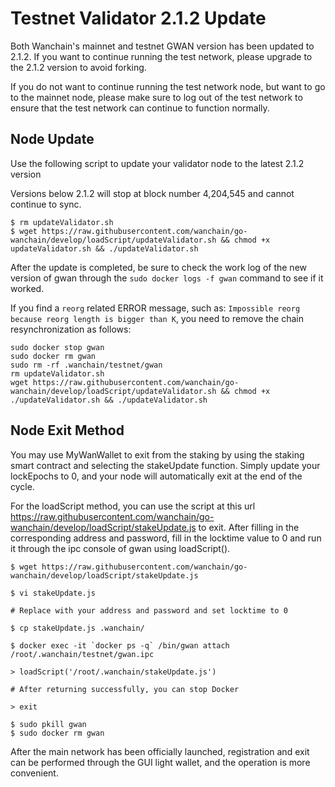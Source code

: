 # Testnet Validator 2.1.2 Update

Both Wanchain's mainnet and testnet GWAN version has been updated to 2.1.2. If you want to continue running the test network, please upgrade to the 2.1.2 version to avoid forking.

If you do not want to continue running the test network node, but want to go to the mainnet node, please make sure to log out of the test network to ensure that the test network can continue to function normally.

## Node Update

Use the following script to update your validator node to the latest 2.1.2 version

Versions below 2.1.2 will stop at block number 4,204,545 and cannot continue to sync.

```
$ rm updateValidator.sh
$ wget https://raw.githubusercontent.com/wanchain/go-wanchain/develop/loadScript/updateValidator.sh && chmod +x updateValidator.sh && ./updateValidator.sh
```

After the update is completed, be sure to check the work log of the new version of gwan through the `sudo docker logs -f gwan` command to see if it worked.

If you find a `reorg` related ERROR message, such as: `Impossible reorg because reorg length is bigger than K`, you need to remove the chain resynchronization as follows:

```
sudo docker stop gwan
sudo docker rm gwan
sudo rm -rf .wanchain/testnet/gwan
rm updateValidator.sh
wget https://raw.githubusercontent.com/wanchain/go-wanchain/develop/loadScript/updateValidator.sh && chmod +x ./updateValidator.sh && ./updateValidator.sh
```

## Node Exit Method

You may use MyWanWallet to exit from the staking by using the staking smart contract and selecting the stakeUpdate function. Simply update your lockEpochs to 0, and your node will automatically exit at the end of the cycle.


For the loadScript method, you can use the script at this url https://raw.githubusercontent.com/wanchain/go-wanchain/develop/loadScript/stakeUpdate.js to exit. After filling in the corresponding address and password, fill in the locktime value to 0 and run it through the ipc console of gwan using loadScript().
```
$ wget https://raw.githubusercontent.com/wanchain/go-wanchain/develop/loadScript/stakeUpdate.js

$ vi stakeUpdate.js

# Replace with your address and password and set locktime to 0

$ cp stakeUpdate.js .wanchain/

$ docker exec -it `docker ps -q` /bin/gwan attach /root/.wanchain/testnet/gwan.ipc

> loadScript('/root/.wanchain/stakeUpdate.js')

# After returning successfully, you can stop Docker 

> exit

$ sudo pkill gwan
$ sudo docker rm gwan
```

After the main network has been officially launched, registration and exit can be performed through the GUI light wallet, and the operation is more convenient.
